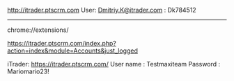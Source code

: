 http://itrader.ptscrm.com
User: Dmitriy.K@itrader.com : Dk784512

----------
chrome://extensions/

https://itrader.ptscrm.com/index.php?action=index&module=Accounts&just_logged

iTrader: https://itrader.ptscrm.com/ 
User name : Testmaxiteam 
Password : Mariomario23! 
